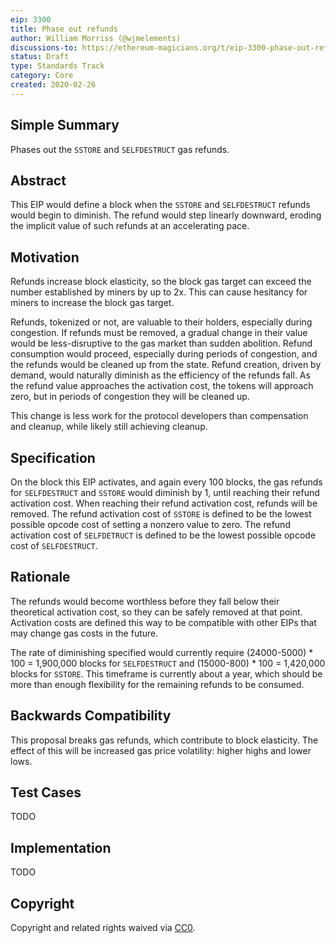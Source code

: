 ```yaml
---
eip: 3300
title: Phase out refunds
author: William Morriss (@wjmelements)
discussions-to: https://ethereum-magicians.org/t/eip-3300-phase-out-refunds/5434
status: Draft
type: Standards Track
category: Core
created: 2020-02-26
---
```


## Simple Summary
Phases out the `SSTORE` and `SELFDESTRUCT` gas refunds.

## Abstract
<!--A short (~200 word) description of the technical issue being addressed.-->
This EIP would define a block when the `SSTORE` and `SELFDESTRUCT` refunds would begin to diminish.
The refund would step linearly downward, eroding the implicit value of such refunds at an accelerating pace.

## Motivation
<!--The motivation is critical for EIPs that want to change the Ethereum protocol. It should clearly explain why the existing protocol specification is inadequate to address the problem that the EIP solves. EIP submissions without sufficient motivation may be rejected outright.-->
Refunds increase block elasticity, so the block gas target can exceed the number established by miners by up to 2x.
This can cause hesitancy for miners to increase the block gas target.

Refunds, tokenized or not, are valuable to their holders, especially during congestion.
If refunds must be removed, a gradual change in their value would be less-disruptive to the gas market than sudden abolition.
Refund consumption would proceed, especially during periods of congestion, and the refunds would be cleaned up from the state.
Refund creation, driven by demand, would naturally diminish as the efficiency of the refunds fall.
As the refund value approaches the activation cost, the tokens will approach zero, but in periods of congestion they will be cleaned up.

This change is less work for the protocol developers than compensation and cleanup, while likely still achieving cleanup.


## Specification
<!--The technical specification should describe the syntax and semantics of any new feature. The specification should be detailed enough to allow competing, interoperable implementations for any of the current Ethereum platforms (go-ethereum, parity, cpp-ethereum, ethereumj, ethereumjs, and [others](https://github.com/ethereum/wiki/wiki/Clients)).-->
On the block this EIP activates, and again every 100 blocks, the gas refunds for `SELFDESTRUCT` and `SSTORE` would diminish by 1, until reaching their refund activation cost.
When reaching their refund activation cost, refunds will be removed.
The refund activation cost of `SSTORE` is defined to be the lowest possible opcode cost of setting a nonzero value to zero.
The refund activation cost of `SELFDETRUCT` is defined to be the lowest possible opcode cost of `SELFDESTRUCT`.


## Rationale
<!--The rationale fleshes out the specification by describing what motivated the design and why particular design decisions were made. It should describe alternate designs that were considered and related work, e.g. how the feature is supported in other languages. The rationale may also provide evidence of consensus within the community, and should discuss important objections or concerns raised during discussion.-->
The refunds would become worthless before they fall below their theoretical activation cost, so they can be safely removed at that point.
Activation costs are defined this way to be compatible with other EIPs that may change gas costs in the future.

The rate of diminishing specified would currently require (24000-5000) * 100 = 1,900,000 blocks for `SELFDESTRUCT` and (15000-800) * 100 = 1,420,000 blocks for `SSTORE`.
This timeframe is currently about a year, which should be more than enough flexibility for the remaining refunds to be consumed.

## Backwards Compatibility
<!--All EIPs that introduce backwards incompatibilities must include a section describing these incompatibilities and their severity. The EIP must explain how the author proposes to deal with these incompatibilities. EIP submissions without a sufficient backwards compatibility treatise may be rejected outright.-->
This proposal breaks gas refunds, which contribute to block elasticity.
The effect of this will be increased gas price volatility: higher highs and lower lows.

## Test Cases
<!--Test cases for an implementation are mandatory for EIPs that are affecting consensus changes. Other EIPs can choose to include links to test cases if applicable.-->
TODO

## Implementation
<!--The implementations must be completed before any EIP is given status "Final", but it need not be completed before the EIP is accepted. While there is merit to the approach of reaching consensus on the specification and rationale before writing code, the principle of "rough consensus and running code" is still useful when it comes to resolving many discussions of API details.-->
TODO

## Copyright
Copyright and related rights waived via [CC0](https://creativecommons.org/publicdomain/zero/1.0/).
